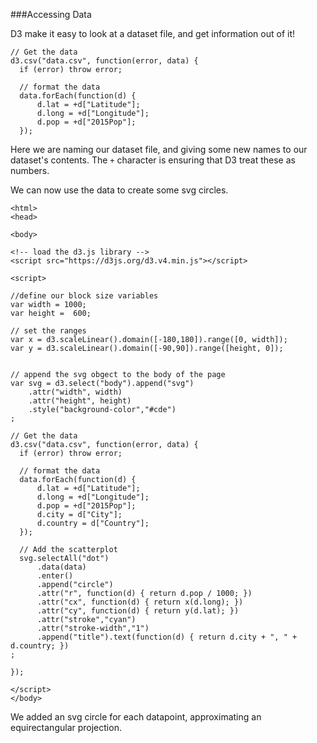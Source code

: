 ###Accessing Data

D3 make it easy to look at a dataset file, and get information out of it!

```
// Get the data
d3.csv("data.csv", function(error, data) {
  if (error) throw error;

  // format the data
  data.forEach(function(d) {
      d.lat = +d["Latitude"];
      d.long = +d["Longitude"];
      d.pop = +d["2015Pop"];
  });
```

Here we are naming our dataset file, and giving some new names to our dataset's contents. The `+` character is ensuring that D3 treat these as numbers.

We can now use the data to create some svg circles.

```
<html>
<head>

<body>

<!-- load the d3.js library -->     
<script src="https://d3js.org/d3.v4.min.js"></script>

<script>

//define our block size variables
var width = 1000;
var height =  600;

// set the ranges
var x = d3.scaleLinear().domain([-180,180]).range([0, width]);
var y = d3.scaleLinear().domain([-90,90]).range([height, 0]);


// append the svg obgect to the body of the page
var svg = d3.select("body").append("svg")
    .attr("width", width)
    .attr("height", height)
    .style("background-color","#cde")
;

// Get the data
d3.csv("data.csv", function(error, data) {
  if (error) throw error;

  // format the data
  data.forEach(function(d) {
      d.lat = +d["Latitude"];
      d.long = +d["Longitude"];
      d.pop = +d["2015Pop"];
      d.city = d["City"];
      d.country = d["Country"];
  });

  // Add the scatterplot
  svg.selectAll("dot")
      .data(data)
      .enter()
      .append("circle")
      .attr("r", function(d) { return d.pop / 1000; })
      .attr("cx", function(d) { return x(d.long); })
      .attr("cy", function(d) { return y(d.lat); })
      .attr("stroke","cyan")
      .attr("stroke-width","1")
      .append("title").text(function(d) { return d.city + ", " + d.country; })
;

});

</script>
</body>
```

We added an svg circle for each datapoint, approximating an equirectangular projection.
